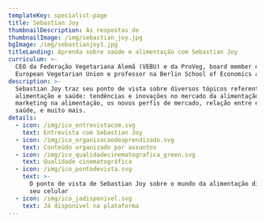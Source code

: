 ```yaml
---
templateKey: specialist-page
title: Sebastian Joy
thumbnailDescription: As respostas de
thumbnailImage: /img/sebastian_joy.jpg
bgImage: /img/sebastianjoy1.jpg
titleLanding: Aprenda sobre saúde e alimentação com Sebastian Joy
curriculum: >-
  CEO da Federação Vegetariana Alemã (VEBU) e da ProVeg, board member da
  European Vegetarian Union e professor na Berlin School of Economics and Law.
description: >-
  Sebastian Joy traz seu ponto de vista sobre diversos tópicos referentes à
  alimentação e saúde: tendências e inovações no mercado da alimentação,
  marketing na alimentação, os novos perfis de mercado, relação entre economia e
  saúde, e muito mais.
details:
  - icon: /img/ico_entrevistacom.svg
    text: Entrevista com Sebastian Joy
  - icon: /img/ico_organizacaodeaprendizado.svg
    text: Conteúdo organizado por assuntos
  - icon: /img/ico_qualidadecinematografica_green.svg
    text: Qualidade cinematográfica
  - icon: /img/ico_pontodevista.svg
    text: >-
      O ponto de vista de Sebastian Joy sobre o mundo da alimentação direto no
      seu celular
  - icon: /img/ico_jadisponivel.svg
    text: Já disponível na plataforma
---
```


